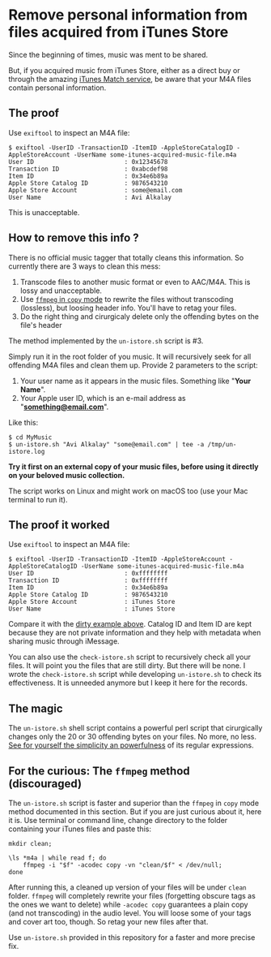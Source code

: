 # Remove personal information from files acquired from iTunes Store

Since the beginning of times, music was ment to be shared.

But, if you acquired music from iTunes Store, either as a direct buy or through the
amazing [iTunes Match service](http://www.apple.com/itunes/itunes-match/), be aware that
your M4A files contain personal information.

## The proof
Use ```exiftool``` to inspect an M4A file:

```console
$ exiftool -UserID -TransactionID -ItemID -AppleStoreCatalogID -AppleStoreAccount -UserName some-itunes-acquired-music-file.m4a
User ID                         : 0x12345678
Transaction ID                  : 0xabcdef98
Item ID                         : 0x34e6b89a
Apple Store Catalog ID          : 9876543210
Apple Store Account             : some@email.com
User Name                       : Avi Alkalay
```

This is unacceptable.

## How to remove this info ?

There is no official music tagger that totally cleans this information. So currently there
are 3 ways to clean this mess:

1. Transcode files to another music format or even to AAC/M4A. This is lossy and
unacceptable.
2. Use [```ffmpeg``` in ```copy``` mode](#for-the-curious-the-ffmpeg-method-discouraged)
to rewrite the files without transcoding (lossless), but loosing header info. You'll have
to retag your files.
3. Do the right thing and cirurgicaly delete only the offending bytes on the file's header

The method implemented by the ```un-istore.sh``` script is #3.

Simply run it in the root folder of you music. It will recursively seek for all offending
M4A files and clean them up. Provide 2 parameters to the script:

1. Your user name as it appears in the music files. Something like "**Your Name**".
2. Your Apple user ID, which is an e-mail address as "**something@email.com**".

Like this:

```console
$ cd MyMusic
$ un-istore.sh "Avi Alkalay" "some@email.com" | tee -a /tmp/un-istore.log
```

**Try it first on an external copy of your music files, before using it directly on your
beloved music collection.**

The script works on Linux and might work on macOS too (use your Mac terminal to run it).

## The proof it worked
Use ```exiftool``` to inspect an M4A file:

```console
$ exiftool -UserID -TransactionID -ItemID -AppleStoreAccount -AppleStoreCatalogID -UserName some-itunes-acquired-music-file.m4a
User ID                         : 0xffffffff
Transaction ID                  : 0xffffffff
Item ID                         : 0x34e6b89a
Apple Store Catalog ID          : 9876543210
Apple Store Account             : iTunes Store
User Name                       : iTunes Store
```

Compare it with the [dirty example above](#the-proof). Catalog ID and Item ID are kept because they are not private information and they help with metadata when sharing music through iMessage.

You can also use the ```check-istore.sh``` script to recursively check all your files. It
will point you the files that are still dirty. But there will be none. I wrote
the ```check-istore.sh``` script while developing ```un-istore.sh``` to check its
effectiveness. It is unneeded anymore but I keep it here for the records.

## The magic

The ```un-istore.sh``` shell script contains a powerful perl script that cirurgically
changes only the 20 or 30 offending bytes on your files. No more, no less. [See for
yourself the simplicity an powerfulness](https://github.com/avibrazil/un-istore/blob/master/un-istore.sh)
of its regular expressions.

## For the curious: The ```ffmpeg``` method (discouraged)

The ```un-istore.sh``` script is faster and superior than the ```ffmpeg``` in ```copy```
mode method documented in this section. But if you are just curious about it, here it is. Use terminal or command line, change directory to the folder containing your iTunes files and paste this:

```shell
mkdir clean;

\ls *m4a | while read f; do
	ffmpeg -i "$f" -acodec copy -vn "clean/$f" < /dev/null;
done
```

After running this, a cleaned up version of your files will be under ```clean``` folder.
```ffmpeg``` will completely rewrite your files (forgetting obscure tags as the ones
we want to delete) while ```-acodec copy``` guarantees a plain copy (and not transcoding) 
in the audio level. You will loose some of your tags and cover art too, though. So retag
your new files after that.

Use ```un-istore.sh``` provided in this repository for a faster and more precise fix.
